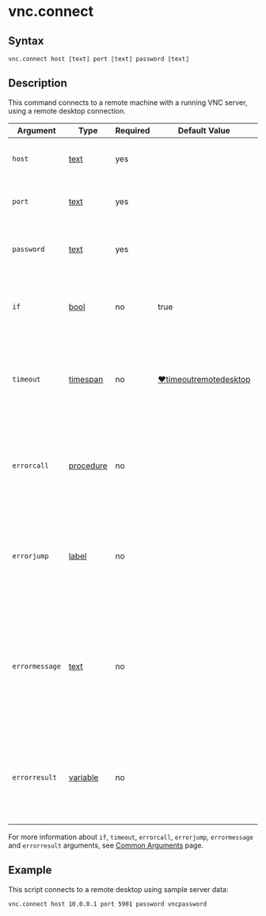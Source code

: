 # vnc.connect

## Syntax

```G1ANT
vnc.connect host ⟦text⟧ port ⟦text⟧ password ⟦text⟧
```

## Description

This command connects to a remote machine with a running VNC server, using a remote desktop connection.

| Argument | Type | Required | Default Value | Description |
| -------- | ---- | -------- | ------------- | ----------- |
|`host`| [text](](https://manual.g1ant.com/link/G1ANT.Language/G1ANT.Language/Structures/TextStructure.md)) | yes |   | IP or URL address of the remote machine |
|`port`| [text](](https://manual.g1ant.com/link/G1ANT.Language/G1ANT.Language/Structures/TextStructure.md)) | yes|  | Port used to connect to the remote machine |
|`password`| [text](](https://manual.g1ant.com/link/G1ANT.Language/G1ANT.Language/Structures/TextStructure.md)) | yes|  | Password used to connect to the remote machine               |
| `if`           | [bool](](https://manual.g1ant.com/link/G1ANT.Language/G1ANT.Language/Structures/BooleanStructure.md)) | no       | true                                                        | Executes the command only if a specified condition is true   |
|`timeout`| [timespan](](https://manual.g1ant.com/link/G1ANT.Language/G1ANT.Language/Structures/TimeSpanStructure.md)) | no | [♥timeoutremotedesktop](https://github.com/G1ANT-Robot/G1ANT.Addon/blob/develop/G1ANT.Addon.Net/G1ANT.Addon.Net/Variables/TimeoutRemoteDesktopVariable.md) | Specifies time in milliseconds for G1ANT.Robot to wait for the command to be executed |
| `errorcall`    | [procedure](](https://manual.g1ant.com/link/G1ANT.Language/G1ANT.Language/Structures/ProcedureStructure.md)) | no       |                                                             | Name of a procedure to call when the command throws an exception or when a given `timeout` expires |
| `errorjump`    | [label](](https://manual.g1ant.com/link/G1ANT.Language/G1ANT.Language/Structures/LabelStructure.md)) | no       |                                                             | Name of the label to jump to when the command throws an exception or when a given `timeout` expires |
| `errormessage` | [text](](https://manual.g1ant.com/link/G1ANT.Language/G1ANT.Language/Structures/TextStructure.md)) | no       |                                                             | A message that will be shown in case the command throws an exception or when a given `timeout` expires, and no `errorjump` argument is specified |
| `errorresult`  | [variable](](https://manual.g1ant.com/link/G1ANT.Language/G1ANT.Language/Structures/VariableStructure.md)) | no       |                                                             | Name of a variable that will store the returned exception. The variable will be of [error](](https://manual.g1ant.com/link/G1ANT.Language/G1ANT.Language/Structures/ErrorStructure.md)) structure  |

For more information about `if`, `timeout`, `errorcall`, `errorjump`, `errormessage` and `errorresult` arguments, see [Common Arguments](https://github.com/G1ANT-Robot/G1ANT.Manual/blob/develop/appendices/common-arguments.md) page.

## Example

This script connects to a remote desktop using sample server data:

```G1ANT
vnc.connect host 10.0.0.1 port 5901 password vncpassword
```
